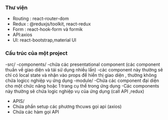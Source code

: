 ### Thư viện

- Routing : react-router-dom
- Redux : @reduxjs/toolkit, react-redux
- Form : react-hook-form và formik
- API:axios
- UI: react-bootstrap,material UI

### Cấu trúc của một project

-src/
-components/
-chứa các presentational component (các component thuần về giao diện và tái sử dụng nhiều lần)
-các component này thường sẽ chỉ có local state và nhận vào props để hiển thị giao diện , thường không chứa logicc nghiệp vụ ứng dụng
-module/
-Chứa các component đại diện cho một chức năng hoặc 1 trang cụ thể trong ứng dụng
-Các components này thường sẽ chứa logic nghiệp vụ của ứng dụng (call API ,redux)

- APIS/
 - Chứa phần setup các phương thcuws gọi api (axios)
 - Chứa các hàm gọi API      